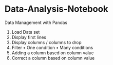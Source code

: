 # Data-Analysis-Notebook

Data Management with Pandas
1.	Load Data set
2.	Display first lines
3.	Display columns / columns to drop
4.	Filter
•	One condition
•	Many conditions
5.	Adding a column based on column value
6.	Correct a column based on column value
